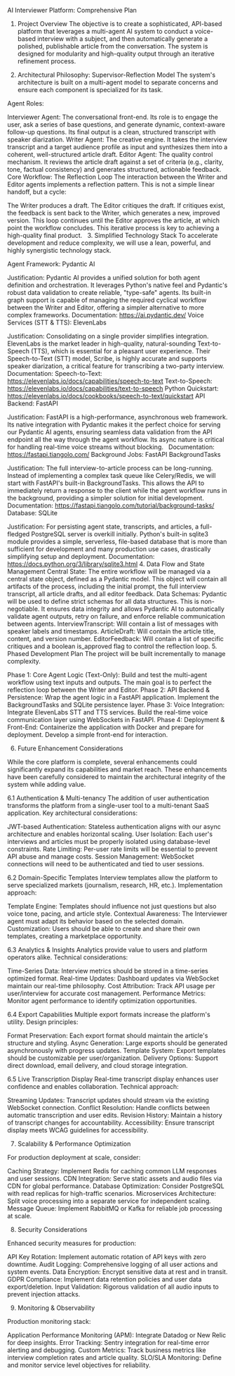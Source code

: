 AI Interviewer Platform: Comprehensive Plan

1. Project Overview
   The objective is to create a sophisticated, API-based platform that leverages a multi-agent AI system to conduct a voice-based interview with a subject, and then automatically generate a polished, publishable article from the conversation. The system is designed for modularity and high-quality output through an iterative refinement process.

2. Architectural Philosophy: Supervisor-Reflection Model
   The system's architecture is built on a multi-agent model to separate concerns and ensure each component is specialized for its task.

Agent Roles:

Interviewer Agent: The conversational front-end. Its role is to engage the user, ask a series of base questions, and generate dynamic, context-aware follow-up questions. Its final output is a clean, structured transcript with speaker diarization.
Writer Agent: The creative engine. It takes the interview transcript and a target audience profile as input and synthesizes them into a coherent, well-structured article draft.
Editor Agent: The quality control mechanism. It reviews the article draft against a set of criteria (e.g., clarity, tone, factual consistency) and generates structured, actionable feedback.
Core Workflow: The Reflection Loop
The interaction between the Writer and Editor agents implements a reflection pattern. This is not a simple linear handoff, but a cycle:

The Writer produces a draft.
The Editor critiques the draft.
If critiques exist, the feedback is sent back to the Writer, which generates a new, improved version.
This loop continues until the Editor approves the article, at which point the workflow concludes. This iterative process is key to achieving a high-quality final product.   3. Simplified Technology Stack
To accelerate development and reduce complexity, we will use a lean, powerful, and highly synergistic technology stack.

Agent Framework: Pydantic AI

Justification: Pydantic AI provides a unified solution for both agent definition and orchestration. It leverages Python's native feel and Pydantic's robust data validation to create reliable, "type-safe" agents. Its built-in graph support is capable of managing the required cyclical workflow between the Writer and Editor, offering a simpler alternative to more complex frameworks.
Documentation: https://ai.pydantic.dev/
Voice Services (STT & TTS): ElevenLabs

Justification: Consolidating on a single provider simplifies integration. ElevenLabs is the market leader in high-quality, natural-sounding Text-to-Speech (TTS), which is essential for a pleasant user experience. Their Speech-to-Text (STT) model, Scribe, is highly accurate and supports speaker diarization, a critical feature for transcribing a two-party interview.  
Documentation:
Speech-to-Text: https://elevenlabs.io/docs/capabilities/speech-to-text
Text-to-Speech: https://elevenlabs.io/docs/capabilities/text-to-speech
Python Quickstart: https://elevenlabs.io/docs/cookbooks/speech-to-text/quickstart
API Backend: FastAPI

Justification: FastAPI is a high-performance, asynchronous web framework. Its native integration with Pydantic makes it the perfect choice for serving our Pydantic AI agents, ensuring seamless data validation from the API endpoint all the way through the agent workflow. Its async nature is critical for handling real-time voice streams without blocking.  
Documentation: https://fastapi.tiangolo.com/
Background Jobs: FastAPI BackgroundTasks

Justification: The full interview-to-article process can be long-running. Instead of implementing a complex task queue like Celery/Redis, we will start with FastAPI's built-in BackgroundTasks. This allows the API to immediately return a response to the client while the agent workflow runs in the background, providing a simpler solution for initial development.
Documentation: https://fastapi.tiangolo.com/tutorial/background-tasks/
Database: SQLite

Justification: For persisting agent state, transcripts, and articles, a full-fledged PostgreSQL server is overkill initially. Python's built-in sqlite3 module provides a simple, serverless, file-based database that is more than sufficient for development and many production use cases, drastically simplifying setup and deployment.
Documentation: https://docs.python.org/3/library/sqlite3.html 4. Data Flow and State Management
Central State: The entire workflow will be managed via a central state object, defined as a Pydantic model. This object will contain all artifacts of the process, including the initial prompt, the full interview transcript, all article drafts, and all editor feedback.
Data Schemas: Pydantic will be used to define strict schemas for all data structures. This is non-negotiable. It ensures data integrity and allows Pydantic AI to automatically validate agent outputs, retry on failure, and enforce reliable communication between agents.
InterviewTranscript: Will contain a list of messages with speaker labels and timestamps.
ArticleDraft: Will contain the article title, content, and version number.
EditorFeedback: Will contain a list of specific critiques and a boolean is_approved flag to control the reflection loop. 5. Phased Development Plan
The project will be built incrementally to manage complexity.

Phase 1: Core Agent Logic (Text-Only): Build and test the multi-agent workflow using text inputs and outputs. The main goal is to perfect the reflection loop between the Writer and Editor.
Phase 2: API Backend & Persistence: Wrap the agent logic in a FastAPI application. Implement the BackgroundTasks and SQLite persistence layer.
Phase 3: Voice Integration: Integrate ElevenLabs STT and TTS services. Build the real-time voice communication layer using WebSockets in FastAPI.
Phase 4: Deployment & Front-End: Containerize the application with Docker and prepare for deployment. Develop a simple front-end for interaction.

6. Future Enhancement Considerations

While the core platform is complete, several enhancements could significantly expand its capabilities and market reach. These enhancements have been carefully considered to maintain the architectural integrity of the system while adding value.

6.1 Authentication & Multi-tenancy
The addition of user authentication transforms the platform from a single-user tool to a multi-tenant SaaS application. Key architectural considerations:

JWT-based Authentication: Stateless authentication aligns with our async architecture and enables horizontal scaling.
User Isolation: Each user's interviews and articles must be properly isolated using database-level constraints.
Rate Limiting: Per-user rate limits will be essential to prevent API abuse and manage costs.
Session Management: WebSocket connections will need to be authenticated and tied to user sessions.

6.2 Domain-Specific Templates
Interview templates allow the platform to serve specialized markets (journalism, research, HR, etc.). Implementation approach:

Template Engine: Templates should influence not just questions but also voice tone, pacing, and article style.
Contextual Awareness: The Interviewer agent must adapt its behavior based on the selected domain.
Customization: Users should be able to create and share their own templates, creating a marketplace opportunity.

6.3 Analytics & Insights
Analytics provide value to users and platform operators alike. Technical considerations:

Time-Series Data: Interview metrics should be stored in a time-series optimized format.
Real-time Updates: Dashboard updates via WebSocket maintain our real-time philosophy.
Cost Attribution: Track API usage per user/interview for accurate cost management.
Performance Metrics: Monitor agent performance to identify optimization opportunities.

6.4 Export Capabilities
Multiple export formats increase the platform's utility. Design principles:

Format Preservation: Each export format should maintain the article's structure and styling.
Async Generation: Large exports should be generated asynchronously with progress updates.
Template System: Export templates should be customizable per user/organization.
Delivery Options: Support direct download, email delivery, and cloud storage integration.

6.5 Live Transcription Display
Real-time transcript display enhances user confidence and enables collaboration. Technical approach:

Streaming Updates: Transcript updates should stream via the existing WebSocket connection.
Conflict Resolution: Handle conflicts between automatic transcription and user edits.
Revision History: Maintain a history of transcript changes for accountability.
Accessibility: Ensure transcript display meets WCAG guidelines for accessibility.

7. Scalability & Performance Optimization

For production deployment at scale, consider:

Caching Strategy: Implement Redis for caching common LLM responses and user sessions.
CDN Integration: Serve static assets and audio files via CDN for global performance.
Database Optimization: Consider PostgreSQL with read replicas for high-traffic scenarios.
Microservices Architecture: Split voice processing into a separate service for independent scaling.
Message Queue: Implement RabbitMQ or Kafka for reliable job processing at scale.

8. Security Considerations

Enhanced security measures for production:

API Key Rotation: Implement automatic rotation of API keys with zero downtime.
Audit Logging: Comprehensive logging of all user actions and system events.
Data Encryption: Encrypt sensitive data at rest and in transit.
GDPR Compliance: Implement data retention policies and user data export/deletion.
Input Validation: Rigorous validation of all audio inputs to prevent injection attacks.

9. Monitoring & Observability

Production monitoring stack:

Application Performance Monitoring (APM): Integrate Datadog or New Relic for deep insights.
Error Tracking: Sentry integration for real-time error alerting and debugging.
Custom Metrics: Track business metrics like interview completion rates and article quality.
SLO/SLA Monitoring: Define and monitor service level objectives for reliability.
